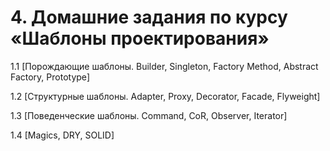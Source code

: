# 4. Домашние задания по курсу «Шаблоны проектирования»

1.1 [Порождающие шаблоны. Builder, Singleton, Factory Method, Abstract Factory, Prototype]

1.2 [Структурные шаблоны. Adapter, Proxy, Decorator, Facade, Flyweight]

1.3 [Поведенческие шаблоны. Command, CoR, Observer, Iterator]

1.4 [Magics, DRY, SOLID]
